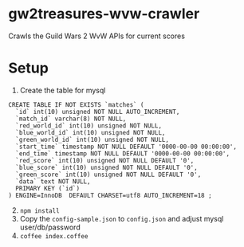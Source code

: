 gw2treasures-wvw-crawler
========================

Crawls the Guild Wars 2 WvW APIs for current scores

Setup
=====

1. Create the table for mysql

  ```mysql
  CREATE TABLE IF NOT EXISTS `matches` (
    `id` int(10) unsigned NOT NULL AUTO_INCREMENT,
    `match_id` varchar(8) NOT NULL,
    `red_world_id` int(10) unsigned NOT NULL,
    `blue_world_id` int(10) unsigned NOT NULL,
    `green_world_id` int(10) unsigned NOT NULL,
    `start_time` timestamp NOT NULL DEFAULT '0000-00-00 00:00:00',
    `end_time` timestamp NOT NULL DEFAULT '0000-00-00 00:00:00',
    `red_score` int(10) unsigned NOT NULL DEFAULT '0',
    `blue_score` int(10) unsigned NOT NULL DEFAULT '0',
    `green_score` int(10) unsigned NOT NULL DEFAULT '0',
    `data` text NOT NULL,
    PRIMARY KEY (`id`)
  ) ENGINE=InnoDB  DEFAULT CHARSET=utf8 AUTO_INCREMENT=18 ; 
  ```
2. `npm install`
3. Copy the `config-sample.json` to `config.json` and adjust mysql user/db/password
4. `coffee index.coffee`  
